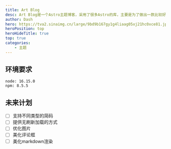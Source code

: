 ```yaml
---
title: Art Blog
desc: Art Blog是一个Astro主题博客，采用了很多Astro的库，主要是为了做出一款比较好看的技术类博客，目前暂处于开发阶段。
author: Dash
hero: https://tva2.sinaimg.cn/large/9bd9b167gy1g4liaag05xj21hc0xce81.jpg
heroPosition: top
heroHideTitle: true
top: true
categories: 
    - 主题
---
```

## 环境要求
```
node: 16.15.0
npm: 8.5.5
```


## 未来计划

- [ ] 支持不同类型的简码
- [ ] 提供无刷新加载的方式
- [ ] 优化图片
- [ ] 美化评论框
- [ ] 美化markdown渲染
